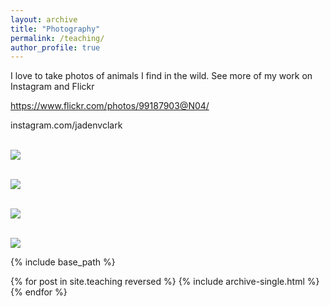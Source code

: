 ```yaml
---
layout: archive
title: "Photography"
permalink: /teaching/
author_profile: true
---
```


I love to take photos of animals I find in the wild. See more of my work on Instagram and Flickr

https://www.flickr.com/photos/99187903@N04/

instagram.com/jadenvclark

 <br/><img src='/images/jaden_nurseshark.png'>

 <br/><img src='/images/jaden_nurseshark.png'>

 <br/><img src='/images/jaden_nurseshark.png'>

 <br/><img src='/images/jaden_nurseshark.png'>

{% include base_path %}

{% for post in site.teaching reversed %}
{% include archive-single.html %}
{% endfor %}
